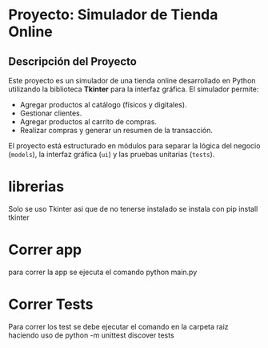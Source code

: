 # Proyecto: Simulador de Tienda Online

## Descripción del Proyecto

Este proyecto es un simulador de una tienda online desarrollado en Python utilizando la biblioteca **Tkinter** para la interfaz gráfica. El simulador permite:

- Agregar productos al catálogo (físicos y digitales).
- Gestionar clientes.
- Agregar productos al carrito de compras.
- Realizar compras y generar un resumen de la transacción.

El proyecto está estructurado en módulos para separar la lógica del negocio (`models`), la interfaz gráfica (`ui`) y las pruebas unitarias (`tests`).

# librerias
Solo se uso Tkinter asi que de no tenerse instalado se instala con pip install tkinter

# Correr app
para correr la app se ejecuta el comando python main.py

# Correr Tests
Para correr los test se debe ejecutar el comando en la carpeta raiz haciendo uso de python -m unittest discover tests

